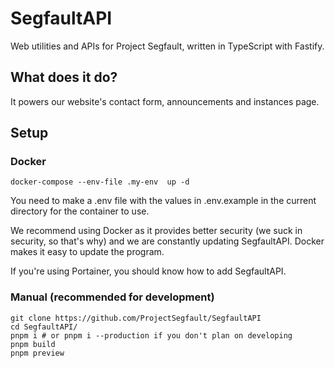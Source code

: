 # SegfaultAPI
Web utilities and APIs for Project Segfault, written in TypeScript with Fastify.

## What does it do?
It powers our website's contact form, announcements and instances page.

## Setup

### Docker
```
docker-compose --env-file .my-env  up -d
```
You need to make a .env file with the values in .env.example in the current directory for the container to use.

We recommend using Docker as it provides better security (we suck in security, so that's why) and we are constantly updating SegfaultAPI. Docker makes it easy to update the program.

If you're using Portainer, you should know how to add SegfaultAPI.

### Manual (recommended for development)
```
git clone https://github.com/ProjectSegfault/SegfaultAPI
cd SegfaultAPI/
pnpm i # or pnpm i --production if you don't plan on developing
pnpm build
pnpm preview
```